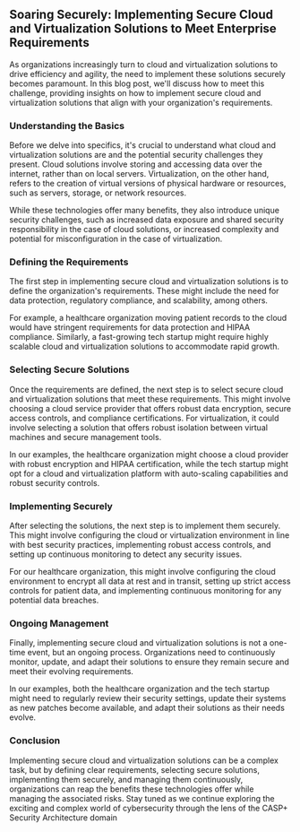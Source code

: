 ## Soaring Securely: Implementing Secure Cloud and Virtualization Solutions to Meet Enterprise Requirements

As organizations increasingly turn to cloud and virtualization solutions to drive efficiency and agility, the need to implement these solutions securely becomes paramount. In this blog post, we'll discuss how to meet this challenge, providing insights on how to implement secure cloud and virtualization solutions that align with your organization's requirements.

### Understanding the Basics

Before we delve into specifics, it's crucial to understand what cloud and virtualization solutions are and the potential security challenges they present. Cloud solutions involve storing and accessing data over the internet, rather than on local servers. Virtualization, on the other hand, refers to the creation of virtual versions of physical hardware or resources, such as servers, storage, or network resources.

While these technologies offer many benefits, they also introduce unique security challenges, such as increased data exposure and shared security responsibility in the case of cloud solutions, or increased complexity and potential for misconfiguration in the case of virtualization.

### Defining the Requirements

The first step in implementing secure cloud and virtualization solutions is to define the organization's requirements. These might include the need for data protection, regulatory compliance, and scalability, among others.

For example, a healthcare organization moving patient records to the cloud would have stringent requirements for data protection and HIPAA compliance. Similarly, a fast-growing tech startup might require highly scalable cloud and virtualization solutions to accommodate rapid growth.

### Selecting Secure Solutions

Once the requirements are defined, the next step is to select secure cloud and virtualization solutions that meet these requirements. This might involve choosing a cloud service provider that offers robust data encryption, secure access controls, and compliance certifications. For virtualization, it could involve selecting a solution that offers robust isolation between virtual machines and secure management tools.

In our examples, the healthcare organization might choose a cloud provider with robust encryption and HIPAA certification, while the tech startup might opt for a cloud and virtualization platform with auto-scaling capabilities and robust security controls.

### Implementing Securely

After selecting the solutions, the next step is to implement them securely. This might involve configuring the cloud or virtualization environment in line with best security practices, implementing robust access controls, and setting up continuous monitoring to detect any security issues.

For our healthcare organization, this might involve configuring the cloud environment to encrypt all data at rest and in transit, setting up strict access controls for patient data, and implementing continuous monitoring for any potential data breaches.

### Ongoing Management

Finally, implementing secure cloud and virtualization solutions is not a one-time event, but an ongoing process. Organizations need to continuously monitor, update, and adapt their solutions to ensure they remain secure and meet their evolving requirements.

In our examples, both the healthcare organization and the tech startup might need to regularly review their security settings, update their systems as new patches become available, and adapt their solutions as their needs evolve.

### Conclusion

Implementing secure cloud and virtualization solutions can be a complex task, but by defining clear requirements, selecting secure solutions, implementing them securely, and managing them continuously, organizations can reap the benefits these technologies offer while managing the associated risks. Stay tuned as we continue exploring the exciting and complex world of cybersecurity through the lens of the CASP+ Security Architecture domain

